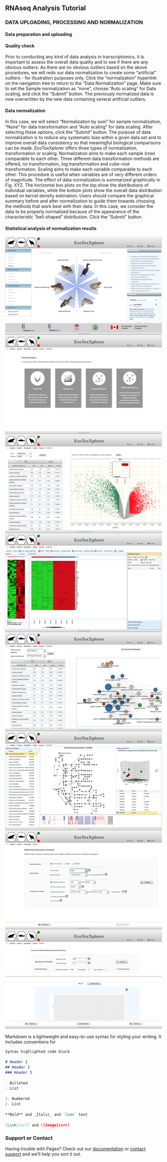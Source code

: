## RNAseq Analysis Tutorial



### DATA UPLOADING, PROCESSING AND NORMALIZATION
#### Data preparation and uploading

#### Quality check
Prior to conducting any kind of data analysis in transcriptomics, it is important to assess the overall data quality and to see if there are any obvious outliers. As there are no obvious outliers based on the above procedures, we will redo our data normalization to create some “artificial” outliers - for illustration purposes only. Click the “normalization” hyperlink on the navigation tree to return to the “Data Normalization” page. Make sure to set the Sample normalization as “none”, choose “Auto scaling” for Data scaling, and click the “Submit” button. The previously normalized data is now overwritten by the new data containing several artificial outliers.

#### Data normalization
In this case, we will select “Normalization by sum” for sample normalization, “None” for data transformation and “Auto scaling” for data scaling. After selecting these options, click the “Submit” button. The purpose of data normalization is to reduce any systematic bias within a given data set and to improve overall data consistency so that meaningful biological comparisons can be made. EcoToxXplorer offers three types of normalization, transformation or scaling. Normalization aims to make each sample (row) comparable to each other. Three different data transformation methods are offered, no transformation, log transformation and cube-root transformation. Scaling aims to make each variable comparable to each other. This procedure is useful when variables are of very different orders of magnitude. The effect of data normalization is summarized graphically in Fig. XYZ. The horizontal box plots on the top show the distributions of individual variables, while the bottom plots show the overall data distribution based on kernel density estimation. Users should compare the graphical summary before and after normalization to guide them towards choosing the methods that work best with their data. In this case, we consider the data to be properly normalized because of the appearance of the characteristic “bell-shaped” distribution. Click the “Submit” button. 


#### Statistical analysis of normalization results
![Image](RNAseq_main.png)
![Image](RNAseq_viz_analytics_options.png)
![Image](RNAseq_volcano_plot.png)
![Image](RNAseq_heatmap.png)
![Image](RNAseq_enrichment_network.png)
![Image](RNAseq_pathway_dysregulation.png)
![Image](RNAseq_DEG_1.png)
![Image](RNAseq_DEG_2.png)

Markdown is a lightweight and easy-to-use syntax for styling your writing. It includes conventions for

```markdown
Syntax highlighted code block

# Header 1
## Header 2
### Header 3

- Bulleted
- List

1. Numbered
2. List

**Bold** and _Italic_ and `Code` text

[Link](url) and ![Image](src)
```

### Support or Contact

Having trouble with Pages? Check out our [documentation](https://help.github.com/categories/github-pages-basics/) or [contact support](https://github.com/contact) and we’ll help you sort it out.
